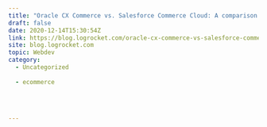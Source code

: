```yaml
---
title: "Oracle CX Commerce vs. Salesforce Commerce Cloud: A comparison guide"
draft: false
date: 2020-12-14T15:30:54Z
link: https://blog.logrocket.com/oracle-cx-commerce-vs-salesforce-commerce-cloud/?utm_medium=RSS&utm_source=hune
site: blog.logrocket.com
topic: Webdev
category:
  - Uncategorized
  
  - ecommerce
  
   
  

---
```

